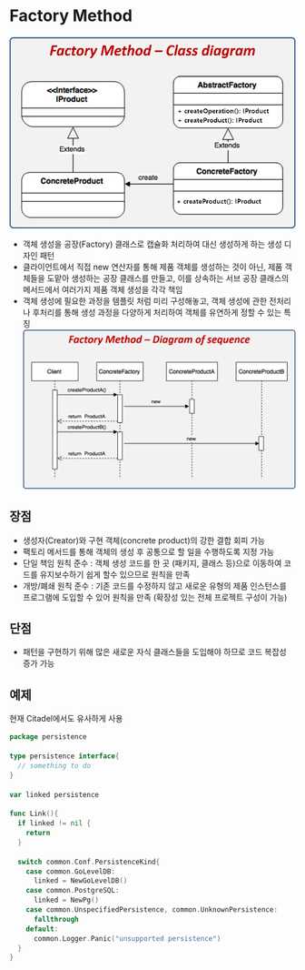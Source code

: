 # Factory Method

![class](./class.png)
- 객체 생성을 공장(Factory) 클래스로 캡슐화 처리하여 대신 생성하게 하는 생성 디자인 패턴
- 클라이언트에서 직접 new 연산자를 통해 제품 객체를 생성하는 것이 아닌, 제품 객체들을 도맡아 생성하는 공장 클래스를 만들고, 이를 상속하는 서브 공장 클래스의 메서드에서 여러가지 제품 객체 생성을 각각 책임
- 객체 생성에 필요한 과정을 템플릿 처럼 미리 구성해놓고, 객체 생성에 관한 전처리나 후처리를 통해 생성 과정을 다양하게 처리하여 객체를 유연하게 정할 수 있는 특징
![flow](flow.png)

## 장점
- 생성자(Creator)와 구현 객체(concrete product)의 강한 결합 회피 가능
- 팩토리 메서드를 통해 객체의 생성 후 공통으로 할 일을 수행하도록 지정 가능
- 단일 책임 원칙 준수 : 객체 생성 코드를 한 곳 (패키지, 클래스 등)으로 이동하여 코드를 유지보수하기 쉽게 할수 있으므로 원칙을 만족
- 개방/폐쇄 원칙 준수 : 기존 코드를 수정하지 않고 새로운 유형의 제품 인스턴스를 프로그램에 도입할 수 있어 원칙을 만족 (확장성 있는 전체 프로젝트 구성이 가능)

## 단점
- 패턴을 구현하기 위해 많은 새로운 자식 클래스들을 도입해야 하므로 코드 복잡성 증가 가능


## 예제
현재 Citadel에서도 유사하게 사용
```go
package persistence

type persistence interface{
  // something to do
}

var linked persistence

func Link(){
  if linked != nil {
    return
  }

  switch common.Conf.PersistenceKind{
    case common.GoLevelDB:
      linked = NewGoLevelDB()
    case common.PostgreSQL:
      linked = NewPg()
    case common.UnspecifiedPersistence, common.UnknownPersistence:
      fallthrough
    default:
      common.Logger.Panic("unsupported persistence")
  }
}

```